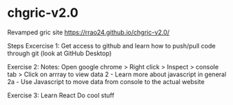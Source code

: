 # chgric-v2.0
Revamped gric site
https://rrao24.github.io/chgric-v2.0/


Steps
Excercise 1:
Get access to github and learn how to push/pull code through git (look at GitHub Desktop)

Exercise 2:
Notes: Open google chrome > Right click > Inspect > console tab > Click on arrray to view data
2 - Learn more about javascript in general
2a - Use Javascript to move data from console to the actual website

Exercise 3:
Learn React
Do cool stuff
